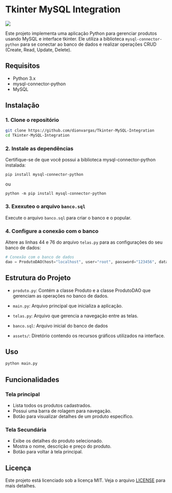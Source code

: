 # Tkinter MySQL Integration
<div style="display: inline_block">
  <img src="https://img.shields.io/badge/Python-3.12-blue">
</div>

Este projeto implementa uma aplicação Python para gerenciar produtos usando MySQL e interface tkinter. Ele utiliza a biblioteca `mysql-connector-python` para se conectar ao banco de dados e realizar operações CRUD (Create, Read, Update, Delete).

## Requisitos

- Python 3.x 
- mysql-connector-python 
- MySQL

## Instalação

### 1. **Clone o repositório**
```bash
git clone https://github.com/dionvargas/Tkinter-MySQL-Integration
cd Tkinter-MySQL-Integration
```

### 2. Instale as dependências
Certifique-se de que você possui a biblioteca mysql-connector-python instalada:
```
pip install mysql-connector-python
```
ou
```
python -m pip install mysql-connector-python
```

### 3. Exexuteo o arquivo ``banco.sql``
Execute o arquivo ``banco.sql`` para criar o banco e o popular.

### 4. Configure a conexão com o banco

Altere as linhas 44 e 76 do arquivo ``telas.py`` para as configurações do seu banco de dados:
```python
# Conexão com o banco de dados
dao = ProdutoDAO(host="localhost", user="root", password="123456", database="produtos_ti")
```

## Estrutura do Projeto

- `produto.py`: Contém a classe Produto e a classe ProdutoDAO que gerenciam as operações no banco de dados.

- `main.py`: Arquivo principal que inicializa a aplicação.

- `telas.py`: Arquivo que gerencia a navegação entre as telas.

- `banco.sql`: Arquivo inicial do banco de dados

- `assets/`: Diretório contendo os recursos gráficos utilizados na interface.

## Uso
 ``` bash
 python main.py
 ```

 ## Funcionalidades

 ### Tela principal
- Lista todos os produtos cadastrados.
- Possui uma barra de rolagem para navegação.
- Botão para visualizar detalhes de um produto específico.

### Tela Secundária
- Exibe os detalhes do produto selecionado.
- Mostra o nome, descrição e preço do produto.
- Botão para voltar à tela principal.

## Licença
Este projeto está licenciado sob a licença MIT. Veja o arquivo [LICENSE](LICENSE) para mais detalhes.